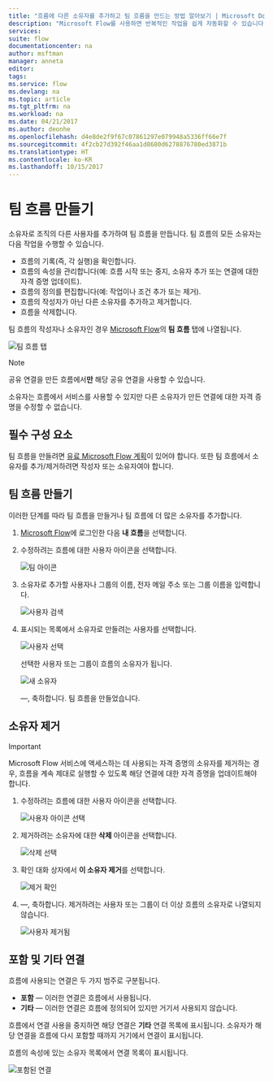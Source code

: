 ```yaml
---
title: "흐름에 다른 소유자를 추가하고 팀 흐름을 만드는 방법 알아보기 | Microsoft Docs"
description: "Microsoft Flow를 사용하면 반복적인 작업을 쉽게 자동화할 수 있습니다. 소유자로 사용자 또는 그룹을 추가하고 공동 작업을 수행하여 흐름을 디자인하고 관리할 수 있습니다."
services: 
suite: flow
documentationcenter: na
author: msftman
manager: anneta
editor: 
tags: 
ms.service: flow
ms.devlang: na
ms.topic: article
ms.tgt_pltfrm: na
ms.workload: na
ms.date: 04/21/2017
ms.author: deonhe
ms.openlocfilehash: d4e8de2f9f67c07861297e079948a5336ff66e7f
ms.sourcegitcommit: 4f2cb27d392f46aa1d8680d6278876780ed3871b
ms.translationtype: HT
ms.contentlocale: ko-KR
ms.lasthandoff: 10/15/2017
---
```

# <a name="create-team-flows"></a>팀 흐름 만들기
소유자로 조직의 다른 사용자를 추가하여 팀 흐름을 만듭니다. 팀 흐름의 모든 소유자는 다음 작업을 수행할 수 있습니다.

* 흐름의 기록(즉, 각 실행)을 확인합니다.
* 흐름의 속성을 관리합니다(예: 흐름 시작 또는 중지, 소유자 추가 또는 연결에 대한 자격 증명 업데이트).
* 흐름의 정의를 편집합니다(예: 작업이나 조건 추가 또는 제거).
* 흐름의 작성자가 아닌 다른 소유자를 추가하고 제거합니다.
* 흐름을 삭제합니다.

팀 흐름의 작성자나 소유자인 경우 [Microsoft Flow](https://flow.microsoft.com)의 **팀 흐름** 탭에 나열됩니다.

![팀 흐름 탭](./media/create-team-flows/addowner5.png)

> [!NOTE]
> 공유 연결을 만든 흐름에서**만** 해당 공유 연결을 사용할 수 있습니다.
> 
> 

소유자는 흐름에서 서비스를 사용할 수 있지만 다른 소유자가 만든 연결에 대한 자격 증명을 수정할 수 없습니다.

## <a name="prerequisites"></a>필수 구성 요소
팀 흐름을 만들려면 [유료 Microsoft Flow 계획](https://flow.microsoft.com/pricing/)이 있어야 합니다. 또한 팀 흐름에서 소유자를 추가/제거하려면 작성자 또는 소유자여야 합니다.

## <a name="create-a-team-flow"></a>팀 흐름 만들기
이러한 단계를 따라 팀 흐름을 만들거나 팀 흐름에 더 많은 소유자를 추가합니다.

1. [Microsoft Flow](https://flow.microsoft.com)에 로그인한 다음 **내 흐름**을 선택합니다.
2. 수정하려는 흐름에 대한 사용자 아이콘을 선택합니다.
   
    ![팀 아이콘](./media/create-team-flows/addowner1.png)
3. 소유자로 추가할 사용자나 그룹의 이름, 전자 메일 주소 또는 그룹 이름을 입력합니다.
   
    ![사용자 검색](./media/create-team-flows/addowner2.png)
4. 표시되는 목록에서 소유자로 만들려는 사용자를 선택합니다.
   
    ![사용자 선택](./media/create-team-flows/addowner3.png)
   
     선택한 사용자 또는 그룹이 흐름의 소유자가 됩니다.
   
    ![새 소유자](./media/create-team-flows/addowner4.png)
   
     &mdash;, 축하합니다. 팀 흐름을 만들었습니다.

## <a name="remove-an-owner"></a>소유자 제거
> [!IMPORTANT]
> Microsoft Flow 서비스에 액세스하는 데 사용되는 자격 증명의 소유자를 제거하는 경우, 흐름을 계속 제대로 실행할 수 있도록 해당 연결에 대한 자격 증명을 업데이트해야 합니다.
> 
> 

1. 수정하려는 흐름에 대한 사용자 아이콘을 선택합니다.
   
    ![사용자 아이콘 선택](./media/create-team-flows/removeowner1.png)
2. 제거하려는 소유자에 대한 **삭제** 아이콘을 선택합니다.
   
    ![삭제 선택](./media/create-team-flows/removeowner2.png)
3. 확인 대화 상자에서 **이 소유자 제거**를 선택합니다.
   
    ![제거 확인](./media/create-team-flows/removeowner3.png)
4. &mdash;, 축하합니다. 제거하려는 사용자 또는 그룹이 더 이상 흐름의 소유자로 나열되지 않습니다.
   
    ![사용자 제거됨](./media/create-team-flows/removeowner4.png)

## <a name="embedded-and-other-connections"></a>포함 및 기타 연결
흐름에 사용되는 연결은 두 가지 범주로 구분됩니다.

* **포함** &mdash; 이러한 연결은 흐름에서 사용됩니다.
* **기타** &mdash; 이러한 연결은 흐름에 정의되어 있지만 거기서 사용되지 않습니다.

흐름에서 연결 사용을 중지하면 해당 연결은 **기타** 연결 목록에 표시됩니다. 소유자가 해당 연결을 흐름에 다시 포함할 때까지 거기에서 연결이 표시됩니다.

흐름의 속성에 있는 소유자 목록에서 연결 목록이 표시됩니다.

![포함된 연결](./media/create-team-flows/embeddedconnections.png)

